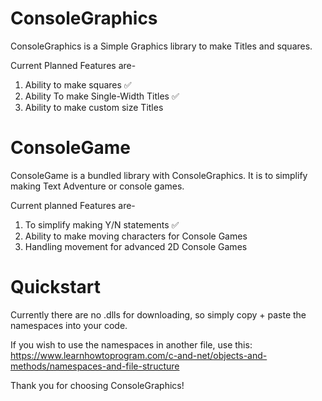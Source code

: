 # ConsoleGraphics

  ConsoleGraphics is a Simple Graphics library to make Titles and squares.
  
  Current Planned Features are-
  1. Ability to make squares ✅
  2. Ability To make Single-Width Titles ✅
  3. Ability to make custom size Titles
  
  
 # ConsoleGame
  
 ConsoleGame is a bundled library with ConsoleGraphics. It is to simplify making Text Adventure or console games.
 
 Current planned Features are-
  1. To simplify making Y/N statements ✅
  2. Ability to make moving characters for Console Games
  3. Handling movement for advanced 2D Console Games
  
  
  
 # Quickstart
  Currently there are no .dlls for downloading, so simply copy + paste the namespaces into your code. 
   
  If you wish to use the namespaces in another file, use this: https://www.learnhowtoprogram.com/c-and-net/objects-and-methods/namespaces-and-file-structure
   
   
  Thank you for choosing ConsoleGraphics!



 
 
